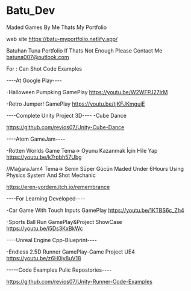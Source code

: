 # Batu_Dev
 
Maded Games By Me Thats My Portfolio

web site
https://batu-myportfolio.netlify.app/

Batuhan Tuna Portfolio
If Thats Not Enough Please Contact Me
batuna007@outlook.com

For : Can Shot Code Examples

----At Google Play----

-Halloween Pumpking GamePlay
https://youtu.be/W2WFPJ27IrM

-Retro Jumper! GamePlay
https://youtu.be/tjKFJKmgujE

----Complete Unity Project 3D----
-Cube Dance

https://github.com/revios07/Unity-Cube-Dance

----Atom GameJam----

-Rotten Worlds Game
Tema-> Oyunu Kazanmak İçin Hile Yap
https://youtu.be/k7rpbh57Ubg

//MağaraJam4
Tema-> Senin Süper Gücün
Maded Under 6Hours
Using Physics System And Shot Mechanic

https://eren-yordem.itch.io/remembrance


----For Learning Developed----

-Car Game With Touch Inputs GamePlay
https://youtu.be/1KTBS6c_Zh4

-Sports Ball Run GamePlay&Project ShowCase
https://youtu.be/i5Ds3KxBkWc

----Unreal Engine Cpp-Blueprint----

-Endless 2.5D Runner GamePlay-Game Project UE4
https://youtu.be/z6H0iy8uV18

-----Code Examples Pulic Repostories----

https://github.com/revios07/Unity-Runner-Code-Examples
